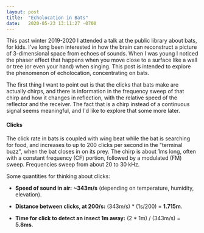 ```yaml
---
layout: post
title:  "Echolocation in Bats"
date:   2020-05-23 13:11:27 -0700
---
```

This past winter 2019-2020 I attended a talk at the public library about bats, for kids.  I've long been interested in how the brain can reconstruct a picture of 3-dimensional space from echoes of sounds.  When I was young I noticed the phaser effect that happens when you move close to a surface like a wall or tree (or even your hand) when singing.  This post is intended to explore the phenomenon of echolocation, concentrating on bats.

The first thing I want to point out is that the clicks that bats make are actually chirps, and there is information in the frequency sweep of that chirp and how it changes in reflection, with the relative speed of the reflector and the receiver.  The fact that is a chirp instead of a continuous signal seems meaningful, and I'd like to explore that some more later.

#### Clicks
The click rate in bats is coupled with wing beat while the bat is searching for food, and increases to up to 200 clicks per second in the "terminal buzz", when the bat closes in on its prey.  The chirp is about 1ms long, often with a constant frequency (CF) portion, followed by a modulated (FM) sweep. Frequencies sweep from about 20 to 30 kHz.

Some quantities for thinking about clicks:
- **Speed of sound in air:** **~343m/s** (depending on temperature, humidity, elevation).

- **Distance between clicks, at 200/s:** (343m/s) * (1s/200) = **1.715m**.

- **Time for click to detect an insect 1m away:** (2 * 1m) / (343m/s) = **5.8ms**.
